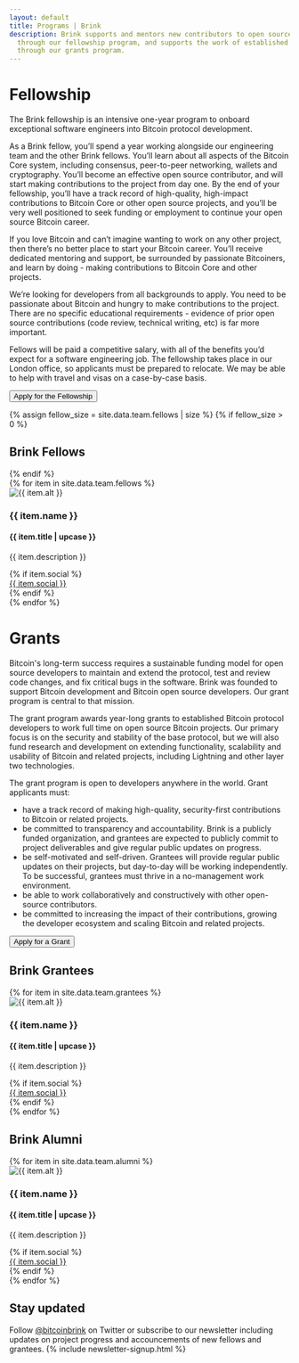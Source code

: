 ```yaml
---
layout: default
title: Programs | Brink
description: Brink supports and mentors new contributors to open source Bitcoin development
  through our fellowship program, and supports the work of established Bitcoin protocol engineers
  through our grants program.
---
```


# <span id="fellowship">Fellowship</span>

The Brink fellowship is an intensive one-year program to onboard exceptional
software engineers into Bitcoin protocol development.

As a Brink fellow, you’ll spend a year working alongside our engineering team and the other
Brink fellows. You’ll learn about all aspects of the Bitcoin Core system,
including consensus, peer-to-peer networking, wallets and cryptography. You’ll
become an effective open source contributor, and will start making
contributions to the project from day one. By the end of your fellowship,
you’ll have a track record of high-quality, high-impact contributions to
Bitcoin Core or other open source projects, and you’ll be very well positioned
to seek funding or employment to continue your open source Bitcoin career.

If you love Bitcoin and can’t imagine wanting to work on any other project,
then there’s no better place to start your Bitcoin career. You’ll receive
dedicated mentoring and support, be surrounded by passionate Bitcoiners, and
learn by doing - making contributions to Bitcoin Core and other projects.

We’re looking for developers from all backgrounds to apply. You need to be
passionate about Bitcoin and hungry to make contributions to the project.
There are no specific educational requirements - evidence of prior open source
contributions (code review, technical writing, etc) is far more important.

Fellows will be paid a competitive salary, with all of the benefits you’d
expect for a software engineering job. The fellowship takes place in our London
office, so applicants must be prepared to relocate. We may be able to help with
travel and visas on a case-by-case basis.

<a href="https://docs.google.com/forms/d/e/1FAIpQLSdr7s5UhhxmNCApL1USOow608tOaifwx7XGZT5-mLLocjQvSg/viewform"><button>Apply for
the Fellowship</button></a>

{% assign fellow_size = site.data.team.fellows | size %}
{% if fellow_size > 0 %}
  <h2 id="brink_fellows">Brink Fellows</h2>
{% endif %}

<div class="team-container">
  {% for item in site.data.team.fellows %}
  <div class="team-row">
    <div class="image-column">
      <img src="{{ item.image }}" alt="{{ item.alt }}"/>
    </div>
    <div class="text-column">
      <h3 class="team-name">{{ item.name }}</h3>
      <h4 class="item-title">{{ item.title | upcase }}</h4>
      <p class="item-description">
        {{ item.description }}
      </p>
      {% if item.social %}
      <div class="team-social">
        <a href="{{ item.link }}" target="_blank">{{ item.social }}</a>
      </div>
      {% endif %}
    </div>
  </div>
  {% endfor %}
</div>

# <span id="grants">Grants</span>

Bitcoin's long-term success requires a sustainable funding model
for open source developers to maintain and extend the protocol, test and
review code changes, and fix critical bugs in the software. Brink was founded
to support Bitcoin development and Bitcoin open source developers. Our grant
program is central to that mission.

The grant program awards year-long grants to established Bitcoin protocol
developers to work full time on open source Bitcoin projects. Our primary focus
is on the security and stability of the base protocol, but we will also fund
research and development on extending functionality, scalability and usability of
Bitcoin and related projects, including Lightning and other layer two technologies.

The grant program is open to developers anywhere in the world. Grant applicants must:

- have a track record of making high-quality, security-first contributions to
  Bitcoin or related projects.
- be committed to transparency and accountability. Brink is a publicly funded
  organization, and grantees are expected to publicly commit to project
  deliverables and give regular public updates on progress.
- be self-motivated and self-driven. Grantees will provide regular public
  updates on their projects, but day-to-day will be working independently. To
  be successful, grantees must thrive in a no-management work environment.
- be able to work collaboratively and constructively with other open-source
  contributors.
- be committed to increasing the impact of their contributions, growing the
  developer ecosystem and scaling Bitcoin and related projects.

<a href="https://docs.google.com/forms/d/e/1FAIpQLSenuE_EXfLSM6uzMr89I_7HZkSG8_GndMjlsq5vIAvh2FpF4w/viewform"><button>Apply for a Grant</button></a>

<h2 id="brink_grantees">Brink Grantees</h2>

<div class="team-container">
  {% for item in site.data.team.grantees %}
  <div class="team-row">
    <div class="image-column">
      <img src="{{ item.image }}" alt="{{ item.alt }}"/>
    </div>
    <div class="text-column">
      <h3 class="team-name">{{ item.name }}</h3>
      <h4 class="item-title">{{ item.title | upcase }}</h4>
      <p class="item-description">
        {{ item.description }}
      </p>
      {% if item.social %}
      <div class="team-social">
        <a href="{{ item.link }}" target="_blank">{{ item.social }}</a>
      </div>
      {% endif %}
    </div>
  </div>
  {% endfor %}
</div>

<h2 id="brink_alumni">Brink Alumni</h2>

<div class="team-container">
  {% for item in site.data.team.alumni %}
  <div class="team-row">
    <div class="image-column">
      <img src="{{ item.image }}" alt="{{ item.alt }}"/>
    </div>
    <div class="text-column">
      <h3 class="team-name">{{ item.name }}</h3>
      <h4 class="item-title">{{ item.title | upcase }}</h4>
      <p class="item-description">
        {{ item.description }}
      </p>
      {% if item.social %}
      <div class="team-social">
        <a href="{{ item.link }}" target="_blank">{{ item.social }}</a>
      </div>
      {% endif %}
    </div>
  </div>
  {% endfor %}
</div>

## Stay updated

Follow [@bitcoinbrink](https://twitter.com/bitcoinbrink) on Twitter or subscribe to our
newsletter including updates on project progress and accouncements of new
fellows and grantees.
{% include newsletter-signup.html %}
